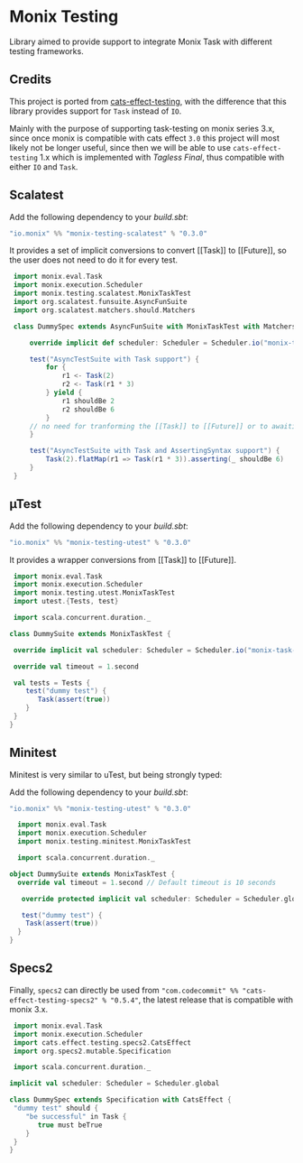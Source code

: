 # Monix Testing

Library aimed to provide support to integrate Monix Task with different testing frameworks.

## Credits

This project is ported from [cats-effect-testing](https://github.com/typelevel/cats-effect-testing), with the difference that this library provides support for `Task` instead of `IO`.

Mainly with the purpose of supporting task-testing on monix series 3.x, 
since once monix is compatible with cats effect `3.0` this project will most likely not be longer useful, 
since then we will be able to use `cats-effect-testing` 1.x 
which is implemented with _Tagless Final_, thus compatible with
either `IO` and `Task`.

## Scalatest

Add the following dependency to your *build.sbt*:

```sbt
"io.monix" %% "monix-testing-scalatest" % "0.3.0"
```

   It provides a set of implicit conversions to convert [[Task]] to [[Future]], so the
   user does not need to do it for every test.
  
  ```scala
   import monix.eval.Task
   import monix.execution.Scheduler
   import monix.testing.scalatest.MonixTaskTest
   import org.scalatest.funsuite.AsyncFunSuite
   import org.scalatest.matchers.should.Matchers
  
   class DummySpec extends AsyncFunSuite with MonixTaskTest with Matchers {
  
       override implicit def scheduler: Scheduler = Scheduler.io("monix-task-support-spec")
  
       test("AsyncTestSuite with Task support") {
           for {
               r1 <- Task(2)
               r2 <- Task(r1 * 3)
           } yield {
               r1 shouldBe 2
               r2 shouldBe 6
           }
       // no need for tranforming the [[Task]] to [[Future]] or to awaiting for its result.
       }
  
       test("AsyncTestSuite with Task and AssertingSyntax support") {
           Task(2).flatMap(r1 => Task(r1 * 3)).asserting(_ shouldBe 6)
       }
   }
   ```


## µTest

Add the following dependency to your *build.sbt*:

```sbt
"io.monix" %% "monix-testing-utest" % "0.3.0"
```

It provides a wrapper conversions from [[Task]] to [[Future]].

  ```scala
   import monix.eval.Task
   import monix.execution.Scheduler
   import monix.testing.utest.MonixTaskTest
   import utest.{Tests, test}

   import scala.concurrent.duration._

class DummySuite extends MonixTaskTest {

   override implicit val scheduler: Scheduler = Scheduler.io("monix-task-test")

   override val timeout = 1.second

   val tests = Tests {
      test("dummy test") {
         Task(assert(true))
      }
   }
}
  ```





## Minitest



Minitest is very similar to uTest, but being strongly typed:

Add the following dependency to your *build.sbt*:

```sbt
"io.monix" %% "monix-testing-utest" % "0.3.0"
```

```scala
  import monix.eval.Task
  import monix.execution.Scheduler
  import monix.testing.minitest.MonixTaskTest

  import scala.concurrent.duration._

object DummySuite extends MonixTaskTest {
  override val timeout = 1.second // Default timeout is 10 seconds

   override protected implicit val scheduler: Scheduler = Scheduler.global

   test("dummy test") {
    Task(assert(true))
  }
}
```


## Specs2

Finally, `specs2` can directly be used from `"com.codecommit" %% "cats-effect-testing-specs2" % "0.5.4"`, the latest release
that is compatible with monix 3.x.

  ```scala
   import monix.eval.Task
   import monix.execution.Scheduler
   import cats.effect.testing.specs2.CatsEffect
   import org.specs2.mutable.Specification

   import scala.concurrent.duration._

implicit val scheduler: Scheduler = Scheduler.global

class DummySpec extends Specification with CatsEffect {
   "dummy test" should {
      "be successful" in Task {
         true must beTrue
      }
   }
}
  ```
